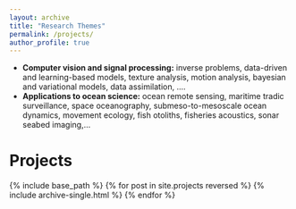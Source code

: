 ```yaml
---
layout: archive
title: "Research Themes"
permalink: /projects/
author_profile: true
---
```


* **Computer vision and signal processing:** inverse problems, data-driven and learning-based models, texture analysis, motion analysis, bayesian and variational models, data assimilation, ....
* **Applications to ocean science:** ocean remote sensing, maritime tradic surveillance, space oceanography, submeso-to-mesoscale ocean dynamics, movement ecology, fish otoliths, fisheries acoustics, sonar seabed imaging,...

Projects
======
{% include base_path %}
{% for post in site.projects reversed %}
  {% include archive-single.html %}
{% endfor %}
